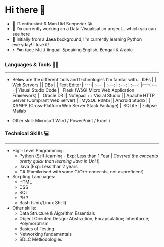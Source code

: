 # Hi there 👋

<!--
**xx-m-h-u-xx/xx-m-h-u-xx** is a ✨ _special_ ✨ repository because its `README.md` (this file) appears on your GitHub profile.

Here are some ideas to get you started: 
-->
- 📌 IT-enthusiast & Man Utd Supporter 😛
- 🔭 I’m currently working on a Data-Visualisation project... which you can see here
- 🌱 Initially from a **Java** background, I’m currently learning Python everyday! I love it!
- ⚡ Fun fact: Multi-lingual, Speaking English, Bengali & Arabic

<!-- - 👯 I’m looking to collaborate on ...
- 🤔 I’m looking for help with ...
- 💬 Ask me about ...
- 📫 How to reach me: ...
- 😄 Pronouns: ... -->

### Languages & Tools 🔧🔨
------------------------------------------------------------------------------------------
- Below are the different tools and technologies I'm familar with...
IDEs  |                 | Web Servers | | DBs | | Text Editor
|:---:|           :---: | :---: | :---: | :---: |:---:|:---:|
Visual Studio Code |    | Flask (WSGI Micro Web Application Framework)    | | Oracle DB || Notepad ++
Visual Studio      |    | Apache HTTP Server (Compliant Web Server)       | | MySQL RDMS ||
Android Studio     |    | XAMPP (Cross-Platform Web Server Stack Package) | |SQLite ||
Eclipse
Matlab

* Other skill: Microsoft Word / PowerPoint / Excel / 


### Technical Skills 💻
------------------------------------------------------------------------------------------
  * High-Level Programming:
    * Python (Self-learning - Exp: Less than 1 Year | _Covered the concepts pretty quick than learning Java in Uni !_)
    * Java (Exp: Less than 2 years
    * C# (Familarised with some C/C++ concepts, not as proficent)
  * Scripting Languages:
    * HTML 
    * CSS
    * SQL
    * PHP   
    * Bash (Unix/Linux Shell)
* Other skills:
  * Data Structure & Algorithm Essentials
  * Object Oriented Design: Abstraction; Encapsulation; Inheritance; Polymorphism
  * Basics of Testing
  * Networking fundamentals
  * SDLC Methodologies

